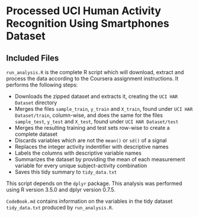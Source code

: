 # Processed UCI Human Activity Recognition Using Smartphones Dataset

## Included Files

`run_analysis.R` is the complete R script which will download, extract and 
process the data according to the Coursera assignment instructions.  It performs
the following steps:  
* Downloads the zipped dataset and extracts it, creating the `UCI HAR Dataset` 
directory  
* Merges the files `sample_train`, `y_train` and `X_train`, found under
`UCI HAR Dataset/train`, column-wise, and does the same for the files 
`sample_test`, `y_test` and `X_test`, found under `UCI HAR Dataset/test`   
* Merges the resulting training and test sets row-wise to create a complete
dataset  
* Discards variables which are not the `mean()` or `sd()` of a signal  
* Replaces the integer activity indentifier with descriptive names  
* Labels the columns with descriptive variable names
* Summarizes the dataset by providing the mean of each measurement variable for 
every unique subject-activity combination
* Saves this tidy summary to `tidy_data.txt`  

This script depends on the `dplyr` package. This analysis was performed
using R version 3.5.0 and dplyr version 0.7.5.  

`CodeBook.md` contains information on the variables in the tidy dataset 
`tidy_data.txt` produced by `run_analysis.R`.  
